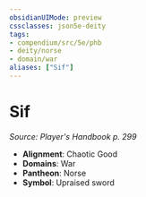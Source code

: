 ```yaml
---
obsidianUIMode: preview
cssclasses: json5e-deity
tags:
- compendium/src/5e/phb
- deity/norse
- domain/war
aliases: ["Sif"]
---
```

# Sif
*Source: Player's Handbook p. 299* 

- **Alignment**: Chaotic Good
- **Domains**: War
- **Pantheon**: Norse
- **Symbol**: Upraised sword